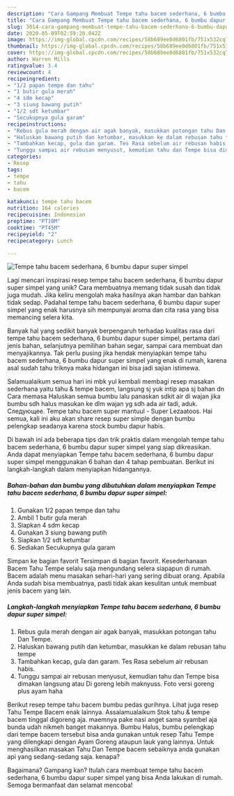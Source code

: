 ```yaml
---
description: "Cara Gampang Membuat Tempe tahu bacem sederhana, 6 bumbu dapur super simpel, Lezat Sekali"
title: "Cara Gampang Membuat Tempe tahu bacem sederhana, 6 bumbu dapur super simpel, Lezat Sekali"
slug: 3014-cara-gampang-membuat-tempe-tahu-bacem-sederhana-6-bumbu-dapur-super-simpel-lezat-sekali
date: 2020-05-09T02:59:20.042Z
image: https://img-global.cpcdn.com/recipes/58b689ee0d6801fb/751x532cq70/tempe-tahu-bacem-sederhana-6-bumbu-dapur-super-simpel-foto-resep-utama.jpg
thumbnail: https://img-global.cpcdn.com/recipes/58b689ee0d6801fb/751x532cq70/tempe-tahu-bacem-sederhana-6-bumbu-dapur-super-simpel-foto-resep-utama.jpg
cover: https://img-global.cpcdn.com/recipes/58b689ee0d6801fb/751x532cq70/tempe-tahu-bacem-sederhana-6-bumbu-dapur-super-simpel-foto-resep-utama.jpg
author: Warren Mills
ratingvalue: 3.4
reviewcount: 4
recipeingredient:
- "1/2 papan tempe dan tahu"
- "1 butir gula merah"
- "4 sdm kecap"
- "3 siung bawang putih"
- "1/2 sdt ketumbar"
- "Secukupnya gula garam"
recipeinstructions:
- "Rebus gula merah dengan air agak banyak, masukkan potongan tahu Dan Tempe."
- "Haluskan bawang putih dan ketumbar, masukkan ke dalam rebusan tahu tempe"
- "Tambahkan kecap, gula dan garam. Tes Rasa sebelum air rebusan habis."
- "Tunggu sampai air rebusan menyusut, kemudian tahu dan Tempe bisa dimakan langsung atau Di goreng lebih maknyuss. Foto versi goreng plus ayam haha"
categories:
- Resep
tags:
- tempe
- tahu
- bacem

katakunci: tempe tahu bacem 
nutrition: 164 calories
recipecuisine: Indonesian
preptime: "PT10M"
cooktime: "PT45M"
recipeyield: "2"
recipecategory: Lunch

---
```



![Tempe tahu bacem sederhana, 6 bumbu dapur super simpel](https://img-global.cpcdn.com/recipes/58b689ee0d6801fb/751x532cq70/tempe-tahu-bacem-sederhana-6-bumbu-dapur-super-simpel-foto-resep-utama.jpg)

Lagi mencari inspirasi resep tempe tahu bacem sederhana, 6 bumbu dapur super simpel yang unik? Cara membuatnya memang tidak susah dan tidak juga mudah. Jika keliru mengolah maka hasilnya akan hambar dan bahkan tidak sedap. Padahal tempe tahu bacem sederhana, 6 bumbu dapur super simpel yang enak harusnya sih mempunyai aroma dan cita rasa yang bisa memancing selera kita.

Banyak hal yang sedikit banyak berpengaruh terhadap kualitas rasa dari tempe tahu bacem sederhana, 6 bumbu dapur super simpel, pertama dari jenis bahan, selanjutnya pemilihan bahan segar, sampai cara membuat dan menyajikannya. Tak perlu pusing jika hendak menyiapkan tempe tahu bacem sederhana, 6 bumbu dapur super simpel yang enak di rumah, karena asal sudah tahu triknya maka hidangan ini bisa jadi sajian istimewa.

Salamualaikum semua hari ini mbk yul kembali membagi resep masakan sederhana yaitu tahu &amp; tempe bacem, langsung sj yuk intip apa sj bahan dn Cara memasa Haluskan semua bumbu lalu panaskan sdkit air di wajan jika bumbu sdh halus masukan ke dlm wajan yg sdh ada air tadi, aduk. Следующее. Tempe tahu bacem super mantuul - Super Lezaatoos. Hai semua, kali ini aku akan share resep super simple dengan bumbu pelengkap seadanya karena stock bumbu dapur habis.


Di bawah ini ada beberapa tips dan trik praktis dalam mengolah tempe tahu bacem sederhana, 6 bumbu dapur super simpel yang siap dikreasikan. Anda dapat menyiapkan Tempe tahu bacem sederhana, 6 bumbu dapur super simpel menggunakan 6 bahan dan 4 tahap pembuatan. Berikut ini langkah-langkah dalam menyiapkan hidangannya.

<!--inarticleads1-->

##### Bahan-bahan dan bumbu yang dibutuhkan dalam menyiapkan Tempe tahu bacem sederhana, 6 bumbu dapur super simpel:

1. Gunakan 1/2 papan tempe dan tahu
1. Ambil 1 butir gula merah
1. Siapkan 4 sdm kecap
1. Gunakan 3 siung bawang putih
1. Siapkan 1/2 sdt ketumbar
1. Sediakan Secukupnya gula garam


Simpan ke bagian favorit Tersimpan di bagian favorit. Kesederhanaan Bacem Tahu Tempe selalu saja mengundang selera siapapun di rumah. Bacem adalah menu masakan sehari-hari yang sering dibuat orang. Apabila Anda sudah bisa membuatnya, pasti tidak akan kesulitan untuk membuat jenis bacem yang lain. 

<!--inarticleads2-->

##### Langkah-langkah menyiapkan Tempe tahu bacem sederhana, 6 bumbu dapur super simpel:

1. Rebus gula merah dengan air agak banyak, masukkan potongan tahu Dan Tempe.
1. Haluskan bawang putih dan ketumbar, masukkan ke dalam rebusan tahu tempe
1. Tambahkan kecap, gula dan garam. Tes Rasa sebelum air rebusan habis.
1. Tunggu sampai air rebusan menyusut, kemudian tahu dan Tempe bisa dimakan langsung atau Di goreng lebih maknyuss. Foto versi goreng plus ayam haha


Berikut resep tempe tahu bacem bumbu pedas gurihnya. Lihat juga resep Tahu Tempe Bacem enak lainnya. Assalamualaikum Stok tahu &amp; tempe bacem tinggal digoreng aja. maemnya pake nasi anget sama syambel aja bunda udah nikmeh banget makannya. Bumbu Halus, bumbu pelengkap dari tempe bacem tersebut bisa anda gunakan untuk resep Tahu Tempe yang dilengkapi dengan Ayam Goreng ataupun lauk yang lainnya. Untuk menghasilkan masakan Tahu Dan Tempe bacem sebaiknya anda gunakan api yang sedang-sedang saja. kenapa? 

Bagaimana? Gampang kan? Itulah cara membuat tempe tahu bacem sederhana, 6 bumbu dapur super simpel yang bisa Anda lakukan di rumah. Semoga bermanfaat dan selamat mencoba!
